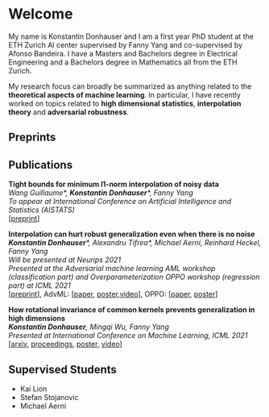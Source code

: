 # Welcome
My name is Konstantin Donhauser and I am a first year PhD student at the ETH Zurich AI center supervised by Fanny Yang and co-supervised by Afonso Bandeira. I have a Masters and Bachelors degree in Electrical Engineering and a Bachelors degree in Mathematics all from the ETH Zurich.

My research focus can broadly be summarized as anything related to the **theoretical aspects of machine learning**. In particular, I have recently worked on topics related to **high dimensional statistics**, **interpolation theory** and **adversarial robustness**.

## Preprints



## Publications
**Tight bounds for minimum l1-norm interpolation of noisy data**\
*Wang Guillaume\*, **Konstantin Donhauser**\*, Fanny Yang* \
*To appear at International Conference on Artificial Intelligence and Statistics (AISTATS)*\
[[preprint](https://arxiv.org/abs/2111.05987)]


**Interpolation can hurt robust generalization even when there is no noise**\
***Konstantin Donhauser**\*, Alexandru Tifrea\*, Michael Aerni, Reinhard Heckel, Fanny Yang*\
*Will be presented at Neurips 2021*\
*Presented at the Adversarial machine learning AML workshop (classification part) and
Overparameterization OPPO workshop (regression part) at ICML 2021*\
[[preprint](https://arxiv.org/abs/2108.02883)], AdvML: [[paper](https://openreview.net/forum?id=ujQKWaxFkrL), [poster](https://donhauserk.github.io/advmlposter.pdf),[video](https://recorder-v3.slideslive.com/#/share?share=43360&s=dc59dfab-981c-4be0-b3f5-44ae292bc698)], OPPO: [[paper](https://donhauserk.github.io/OPPO_camera_ready.pdf), [poster](https://donhauserk.github.io/Oppo_linreg_poster.pdf)]


**How rotational invariance of common kernels prevents generalization in high dimensions**\
***Konstantin Donhauser**, Mingqi Wu, Fanny Yang*\
 *Presented at International Conference on Machine Learning, ICML 2021* \
 [[arxiv](https://arxiv.org/abs/2104.04244), [proceedings](http://proceedings.mlr.press/v139/donhauser21a.html), [poster](https://donhauserk.github.io/Kernel_paper_21_poster.pdf), [video](https://recorder-v3.slideslive.com/?share=38616&s=3ab79cd4-cabf-4e5d-846e-52a2a402061b)]


## Supervised Students
- Kai Lion
- Stefan Stojanovic
- Michael Aerni
